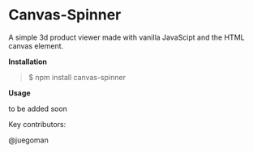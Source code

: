 # Canvas-Spinner
A simple 3d product viewer made with vanilla JavaScipt and the HTML canvas element.



**Installation**
> $ npm install canvas-spinner


**Usage**

to be added soon






Key contributors:

@juegoman
